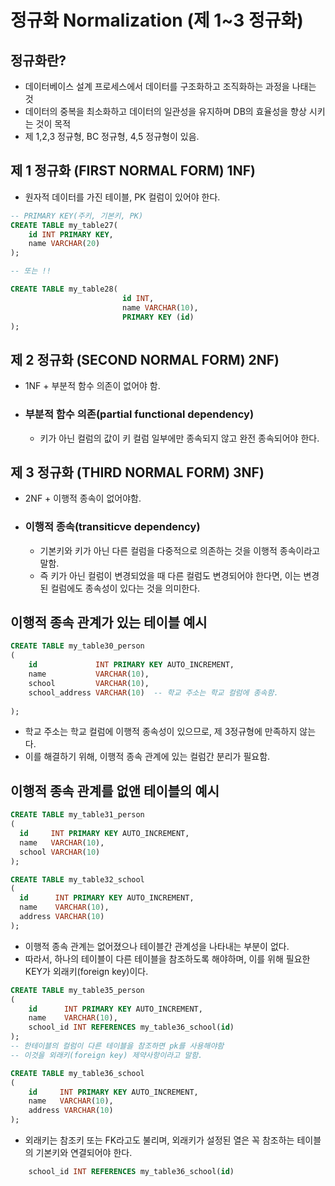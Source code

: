 # 정규화 Normalization (제 1~3 정규화)

## 정규화란?
* 데이터베이스 설계 프로세스에서 데이터를 구조화하고 조직화하는 과정을 나태는 것
* 데이터의 중복을 최소화하고 데이터의 일관성을 유지하며 DB의 효율성을 향상 시키는 것이 목적
* 제 1,2,3 정규형, BC 정규형, 4,5 정규형이 있음.

## 제 1 정규화 (FIRST NORMAL FORM) 1NF)
* 원자적 데이터를 가진 테이블, PK 컬럼이 있어야 한다.
```sql
-- PRIMARY KEY(주키, 기본키, PK)
CREATE TABLE my_table27(
    id INT PRIMARY KEY,
    name VARCHAR(20)
);

-- 또는 !!

CREATE TABLE my_table28(
                         id INT,
                         name VARCHAR(10),
                         PRIMARY KEY (id)
);

```

## 제 2 정규화 (SECOND NORMAL FORM) 2NF)
* 1NF + 부분적 함수 의존이 없어야 함.
* ### 부분적 함수 의존(partial functional dependency)
  * 키가 아닌 컬럼의 값이 키 컬럼 일부에만 종속되지 않고 완전 종속되어야 한다.


## 제 3 정규화 (THIRD NORMAL FORM) 3NF)
* 2NF + 이행적 종속이 없어야함.
* ### 이행적 종속(transiticve dependency) 
  * 기본키와 키가 아닌 다른 컬럼을 다중적으로 의존하는 것을 이행적 종속이라고 말함.
  * 즉 키가 아닌 컬럼이 변경되었을 때 다른 컬럼도 변경되어야 한다면, 이는 변경된 컬럼에도 종속성이 있다는 것을 의미한다.
  
## 이행적 종속 관계가 있는 테이블 예시
```sql
CREATE TABLE my_table30_person
(
    id             INT PRIMARY KEY AUTO_INCREMENT,
    name           VARCHAR(10),
    school         VARCHAR(10),
    school_address VARCHAR(10)  -- 학교 주소는 학교 컬럼에 종속함.
    
);
```
* 학교 주소는 학교 컬럼에 이행적 종속성이 있으므로, 제 3정규형에 만족하지 않는다.
* 이를 해결하기 위해, 이행적 종속 관계에 있는 컬럼간 분리가 필요함.

## 이행적 종속 관계를 없앤 테이블의 예시
```sql
CREATE TABLE my_table31_person
(
  id     INT PRIMARY KEY AUTO_INCREMENT,
  name   VARCHAR(10),
  school VARCHAR(10)
);

CREATE TABLE my_table32_school
(
  id      INT PRIMARY KEY AUTO_INCREMENT,
  name    VARCHAR(10),
  address VARCHAR(10)
);
```
* 이행적 종속 관계는 없어졌으나 테이블간 관계성을 나타내는 부분이 없다.
* 따라서, 하나의 테이블이 다른 테이블을 참조하도록 해야하며, 이를 위해 필요한 KEY가 외래키(foreign key)이다.
```sql
CREATE TABLE my_table35_person
(
    id      INT PRIMARY KEY AUTO_INCREMENT,
    name    VARCHAR(10),
    school_id INT REFERENCES my_table36_school(id)
);
-- 한테이블의 컬럼이 다른 테이블을 참조하면 pk를 사용해야함
-- 이것을 외래키(foreign key) 제약사항이라고 말함.

CREATE TABLE my_table36_school
(
    id     INT PRIMARY KEY AUTO_INCREMENT,
    name   VARCHAR(10),
    address VARCHAR(10)
);
```
* 외래키는 참조키 또는 FK라고도 불리며, 외래키가 설정된 열은 꼭 참조하는 테이블의 기본키와 연결되어야 한다.
```sql
    school_id INT REFERENCES my_table36_school(id)
```